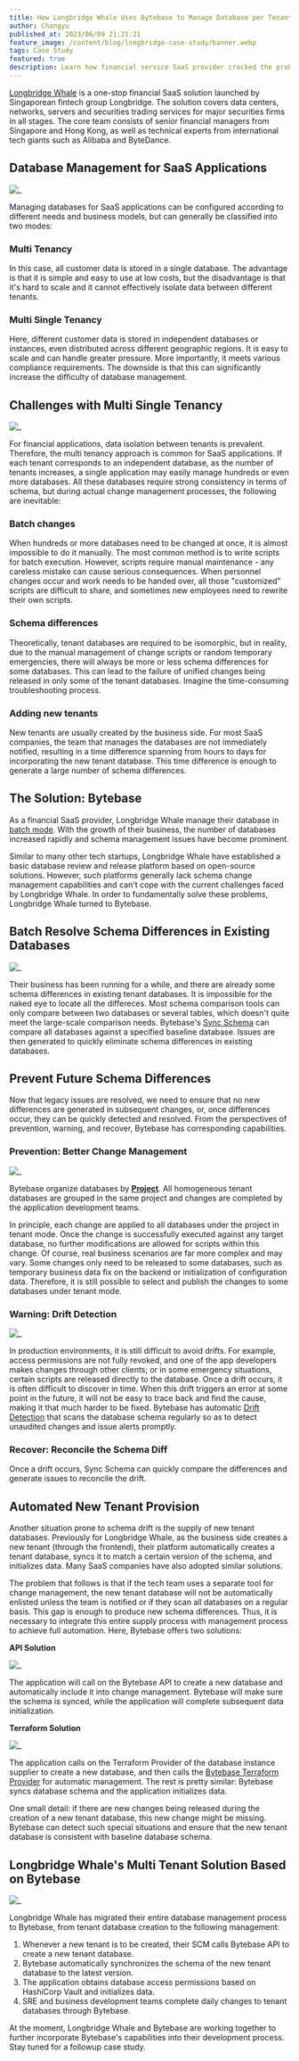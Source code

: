 ```yaml
---
title: How Longbridge Whale Uses Bytebase to Manage Database per Tenant Architecture
author: Changyu
published_at: 2023/06/09 21:21:21
feature_image: /content/blog/longbridge-case-study/banner.webp
tags: Case Study
featured: true
description: Learn how financial service SaaS provider cracked the problem of schema changes in tenant mode with Bytebase.
---
```


[Longbridge Whale](https://longbridge.cloud/en/) is a one-stop financial SaaS solution launched by Singaporean fintech group Longbridge. The solution covers data centers, networks, servers and securities trading services for major securities firms in all stages. The core team consists of senior financial managers from Singapore and Hong Kong, as well as technical experts from international tech giants such as Alibaba and ByteDance.

## Database Management for SaaS Applications

![_](/content/blog/longbridge-case-study/multi-tenancy-vs-multi-single-tenancy.webp)

Managing databases for SaaS applications can be configured according to different needs and business models, but can generally be classified into two modes:

### Multi Tenancy

In this case, all customer data is stored in a single database. The advantage is that it is simple and easy to use at low costs, but the disadvantage is that it's hard to scale and it cannot effectively isolate data between different tenants.

### Multi Single Tenancy

Here, different customer data is stored in independent databases or instances, even distributed across different geographic regions. It is easy to scale and can handle greater pressure. More importantly, it meets various compliance requirements. The downside is that this can significantly increase the difficulty of database management.

## Challenges with Multi Single Tenancy

![_](/content/blog/longbridge-case-study/new-tenant.webp)

For financial applications, data isolation between tenants is prevalent. Therefore, the multi tenancy approach is common for SaaS applications. If each tenant corresponds to an independent database, as the number of tenants increases, a single application may easily manage hundreds or even more databases. All these databases require strong consistency in terms of schema, but during actual change management processes, the following are inevitable:

### Batch changes

When hundreds or more databases need to be changed at once, it is almost impossible to do it manually. The most common method is to write scripts for batch execution. However, scripts require manual maintenance - any careless mistake can cause serious consequences. When personnel changes occur and work needs to be handed over, all those "customized" scripts are difficult to share, and sometimes new employees need to rewrite their own scripts.

### Schema differences

Theoretically, tenant databases are required to be isomorphic, but in reality, due to the manual management of change scripts or random temporary emergencies, there will always be more or less schema differences for some databases. This can lead to the failure of unified changes being released in only some of the tenant databases. Imagine the time-consuming troubleshooting process.

### Adding new tenants

New tenants are usually created by the business side. For most SaaS companies, the team that manages the databases are not immediately notified, resulting in a time difference spanning from hours to days for incorporating the new tenant database. This time difference is enough to generate a large number of schema differences.

## The Solution: Bytebase

As a financial SaaS provider, Longbridge Whale manage their database in [batch mode](/docs/change-database/batch-change). With the growth of their business, the number of databases increased rapidly and schema management issues have become prominent.

Similar to many other tech startups, Longbridge Whale have established a basic database review and release platform based on open-source solutions. However, such platforms generally lack schema change management capabilities and can't cope with the current challenges faced by Longbridge Whale. In order to fundamentally solve these problems, Longbridge Whale turned to Bytebase.

## Batch Resolve Schema Differences in Existing Databases

![_](/content/blog/longbridge-case-study/sync-schema.webp)

Their business has been running for a while, and there are already some schema differences in existing tenant databases. It is impossible for the naked eye to locate all the differeces. Most schema comparison tools can only compare between two databases or several tables, which doesn't quite meet the large-scale comparison needs. Bytebase's [Sync Schema](/docs/change-database/synchronize-schema/) can compare all databases against a specified baseline database. Issues are then generated to quickly eliminate schema differences in existing databases.

## Prevent Future Schema Differences

Now that legacy issues are resolved, we need to ensure that no new differences are generated in subsequent changes, or, once differences occur, they can be quickly detected and resolved. From the perspectives of prevention, warning, and recover, Bytebase has corresponding capabilities.

### Prevention: Better Change Management

![_](/content/blog/longbridge-case-study/publish-changes.webp)

Bytebase organize databases by [**Project**](/docs/concepts/data-model/#project). All homogeneous tenant databases are grouped in the same project and changes are completed by the application development teams.

In principle, each change are applied to all databases under the project in tenant mode. Once the change is successfully executed against any target database, no further modifications are allowed for scripts within this change. Of course, real business scenarios are far more complex and may vary. Some changes only need to be released to some databases, such as temporary business data fix on the backend or initialization of configuration data. Therefore, it is still possible to select and publish the changes to some databases under tenant mode.

### Warning: Drift Detection

![_](/content/blog/longbridge-case-study/drift-detection.webp)

In production environments, it is still difficult to avoid drifts. For example, access permissions are not fully revoked, and one of the app developers makes changes through other clients; or in some emergency situations, certain scripts are released directly to the database. Once a drift occurs, it is often difficult to discover in time. When this drift triggers an error at some point in the future, it will not be easy to trace back and find the cause, making it that much harder to be fixed. Bytebase has automatic [Drift Detection](/docs/change-database/drift-detection/) that scans the database schema regularly so as to detect unaudited changes and issue alerts promptly.

### Recover: Reconcile the Schema Diff

Once a drift occurs, Sync Schema can quickly compare the differences and generate issues to reconcile the drift.

## Automated New Tenant Provision

Another situation prone to schema drift is the supply of new tenant databases. Previously for Longbridge Whale, as the business side creates a new tenant (through the frontend), their platform automatically creates a tenant database, syncs it to match a certain version of the schema, and initializes data. Many SaaS companies have also adopted similar solutions.

The problem that follows is that if the tech team uses a separate tool for change management, the new tenant database will not be automatically enlisted unless the team is notified or if they scan all databases on a regular basis. This gap is enough to produce new schema differences. Thus, it is necessary to integrate this entire supply process with management process to achieve full automation. Here, Bytebase offers two solutions:

**API Solution**

![_](/content/blog/longbridge-case-study/api-solution.webp)

The application will call on the Bytebase API to create a new database and automatically include it into change management. Bytebase will make sure the schema is synced, while the application will complete subsequent data initialization.

**Terraform Solution**

![_](/content/blog/longbridge-case-study/terraform-solution.webp)

The application calls on the Terraform Provider of the database instance supplier to create a new database, and then calls the [Bytebase Terraform Provider](https://registry.terraform.io/providers/bytebase/bytebase/latest/docs) for automatic management. The rest is pretty similar: Bytebase syncs database schema and the application initializes data.

One small detail: if there are new changes being released during the creation of a new tenant database, this new change might be missing. Bytebase can detect such special situations and ensure that the new tenant database is consistent with baseline database schema.

## Longbridge Whale's Multi Tenant Solution Based on Bytebase

![_](/content/blog/longbridge-case-study/longbridge-whale-bytebase.webp)

Longbridge Whale has migrated their entire database management process to Bytebase, from tenant database creation to the following management:

1. Whenever a new tenant is to be created, their SCM calls Bytebase API to create a new tenant database.
2. Bytebase automatically synchronizes the schema of the new tenant database to the latest version.
3. The application obtains database access permissions based on HashiCorp Vault and initializes data.
4. SRE and business development teams complete daily changes to tenant databases through Bytebase.

At the moment, Longbridge Whale and Bytebase are working together to further incorporate Bytebase's capabilities into their development process. Stay tuned for a followup case study.
